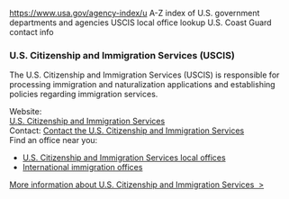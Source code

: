 

https://www.usa.gov/agency-index/u
A-Z index of U.S. government departments and agencies
USCIS local office lookup
U.S. Coast Guard contact info


### U.S. Citizenship and Immigration Services (USCIS)

The U.S. Citizenship and Immigration Services (USCIS) is responsible for processing immigration and naturalization applications and establishing policies regarding immigration services.

Website:  
[U.S. Citizenship and Immigration Services](http://www.uscis.gov)  
Contact: [Contact the U.S. Citizenship and Immigration Services](http://www.uscis.gov/about-us/contact-us)  
Find an office near you:  
* [U.S. Citizenship and Immigration Services local offices](https://egov.uscis.gov/office-locator/#/)  
* [International immigration offices](http://www.uscis.gov/about-us/find-uscis-office/international-immigration-offices)

[More information about U.S. Citizenship and Immigration Services  >](https://www.usa.gov/agencies/u-s-citizenship-and-immigration-services)
